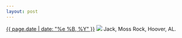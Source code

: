 ```yaml
---
layout: post
---
```


<p>
  <time><a href="/417">{{ page.date | date: "%e %B, %Y" }}</a></time>
  <a href="/417"><img src="{{ site.assets_url }}/417.jpg"/></a>
  <span>Jack, Moss Rock, Hoover, AL.</span>
</p>
